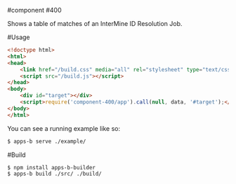 #component #400

Shows a table of matches of an InterMine ID Resolution Job.

#Usage

```html
<!doctype html>
<html>
<head>
    <link href="/build.css" media="all" rel="stylesheet" type="text/css" />
    <script src="/build.js"></script>
</head>
<body>
    <div id="target"></div>
    <script>require('component-400/app').call(null, data, '#target');</script>
</body>
</html>
```

You can see a running example like so:

```bash
$ apps-b serve ./example/
```

#Build

```bash
$ npm install apps-b-builder
$ apps-b build ./src/ ./build/
```